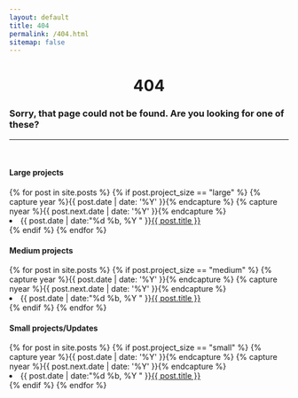 ```yaml
---
layout: default
title: 404
permalink: /404.html
sitemap: false
---
```

<center><h1>404</h1></center>
<h3>Sorry, that page could not be found. Are you looking for one of these?</h3>
<hr>
<br>
<section id="archive">
<h4>Large projects</h4>  
  {% for post in site.posts %}
    {% if post.project_size == "large" %}
      {% capture year %}{{ post.date | date: '%Y' }}{% endcapture %}
      {% capture nyear %}{{ post.next.date | date: '%Y' }}{% endcapture %}
      <li><time>{{ post.date | date:"%d %b, %Y " }}</time><a href="{{ post.url }}">{{ post.title }}</a></li>
    {% endif %}
  {% endfor %}
</ul>

<h4>Medium projects</h4>  
  {% for post in site.posts %}
    {% if post.project_size == "medium" %}
      {% capture year %}{{ post.date | date: '%Y' }}{% endcapture %}
      {% capture nyear %}{{ post.next.date | date: '%Y' }}{% endcapture %}
      <li><time>{{ post.date | date:"%d %b, %Y " }}</time><a href="{{ post.url }}">{{ post.title }}</a></li>
    {% endif %}
  {% endfor %}
</ul>

<h4>Small projects/Updates</h4>  
  {% for post in site.posts %}
    {% if post.project_size == "small" %}
      {% capture year %}{{ post.date | date: '%Y' }}{% endcapture %}
      {% capture nyear %}{{ post.next.date | date: '%Y' }}{% endcapture %}
      <li><time>{{ post.date | date:"%d %b, %Y " }}</time><a href="{{ post.url }}">{{ post.title }}</a></li>
    {% endif %}
  {% endfor %}
</ul>

</section>
